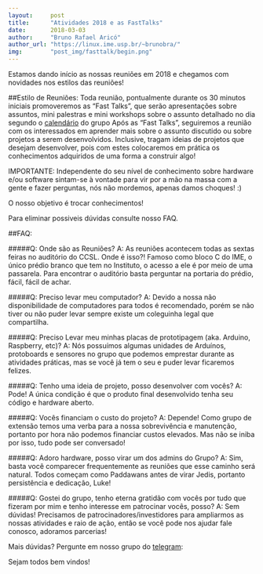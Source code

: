 ```yaml
---
layout:     post
title:      "Atividades 2018 e as FastTalks"
date:       2018-03-03
author:     "Bruno Rafael Aricó"
author_url: "https://linux.ime.usp.br/~brunobra/"
img: 	    "post_img/fasttalk/begin.png"
---
```


Estamos dando início as nossas reuniões em 2018 e chegamos com novidades nos estilos das reuniões!

##Estilo de Reuniões:
Toda reunião, pontualmente durante os 30 minutos iniciais promoveremos as “Fast Talks”, que serão apresentações sobre assuntos, mini palestras e mini workshops sobre o assunto detalhado no dia segundo o [calendário][calendario] do grupo 
Após as “Fast Talks”, seguiremos a reunião com os interessados em aprender mais sobre o assunto discutido ou sobre projetos a serem desenvolvidos.
Inclusive, tragam ideias de projetos que desejam desenvolver, pois com estes colocaremos em prática os conhecimentos adquiridos de uma forma a construir algo! 

IMPORTANTE: Independente do seu nível de conhecimento sobre hardware e/ou software sintam-se à vontade para vir por a mão na massa com a gente e fazer perguntas, nós não mordemos, apenas damos choques! :) 

O nosso objetivo é trocar conhecimentos!

Para eliminar possiveis dúvidas consulte nosso FAQ.

##FAQ:

#####Q: Onde são as Reuniões?
A: As reuniões acontecem todas as sextas feiras no auditório do CCSL. Onde é isso?! Famoso como bloco C do IME, o único prédio branco que tem no Instituto, o acesso a ele é por meio de uma passarela. Para encontrar o auditório basta perguntar na portaria do prédio, fácil, fácil de achar. 

#####Q: Preciso levar meu computador?
A: Devido a nossa não disponibilidade de computadores para todos é recomendado, porém se não tiver ou não puder levar sempre existe um coleguinha legal que compartilha.

#####Q: Preciso Levar meu minhas placas de prototipagem (aka. Arduino, Raspberry, etc)?
A: Nós possuímos algumas unidades de Arduínos, protoboards e sensores no grupo que podemos emprestar durante as atividades práticas, mas se você já tem o seu e puder levar ficaremos felizes.

#####Q: Tenho uma ideia de projeto, posso desenvolver com vocês?
A: Pode! A única condição é que o produto final desenvolvido tenha seu código e hardware aberto.
 
#####Q: Vocês financiam o custo do projeto?
A: Depende! Como grupo de extensão temos uma verba para a nossa sobrevivência e manutenção, portanto por hora não podemos financiar custos elevados. Mas não se iniba por isso, tudo pode ser conversado!

#####Q: Adoro hardware, posso virar um dos admins do Grupo?
A: Sim, basta você comparecer frequentemente as reuniões que esse caminho será natural. Todos começam como Paddawans antes de virar Jedis, portanto persistência e dedicação, Luke!

#####Q: Gostei do grupo, tenho eterna gratidão com vocês por tudo que fizeram por mim e tenho interesse em patrocinar vocês, posso?
A: Sem dúvidas! Precisamos de patrocinadores/investidores para ampliarmos as nossas atividades e raio de ação, então se você pode nos ajudar fale conosco, adoramos parcerias!

Mais dúvidas? Pergunte em nosso grupo do [telegram][Telegram]: 

Sejam todos bem vindos!


[calendario]: <http://hardwarelivreusp.org/calendario/> 
[telegram]: <http://tiny.cc/telegram-hlu>
